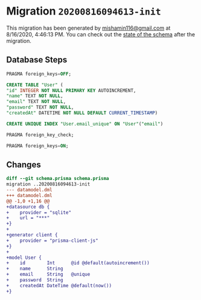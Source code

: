 # Migration `20200816094613-init`

This migration has been generated by mishamin116@gmail.com at 8/16/2020, 4:46:13 PM.
You can check out the [state of the schema](./schema.prisma) after the migration.

## Database Steps

```sql
PRAGMA foreign_keys=OFF;

CREATE TABLE "User" (
"id" INTEGER NOT NULL PRIMARY KEY AUTOINCREMENT,
"name" TEXT NOT NULL,
"email" TEXT NOT NULL,
"password" TEXT NOT NULL,
"createdAt" DATETIME NOT NULL DEFAULT CURRENT_TIMESTAMP)

CREATE UNIQUE INDEX "User.email_unique" ON "User"("email")

PRAGMA foreign_key_check;

PRAGMA foreign_keys=ON;
```

## Changes

```diff
diff --git schema.prisma schema.prisma
migration ..20200816094613-init
--- datamodel.dml
+++ datamodel.dml
@@ -1,0 +1,16 @@
+datasource db {
+    provider = "sqlite"
+    url = "***"
+}
+
+generator client {
+    provider = "prisma-client-js"
+}
+
+model User {
+    id        Int      @id @default(autoincrement())
+    name      String
+    email     String   @unique
+    password  String
+    createdAt DateTime @default(now())
+}
```


